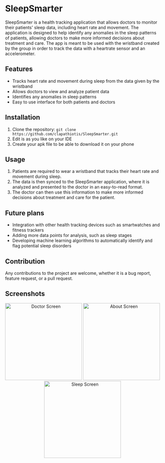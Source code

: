 # SleepSmarter

SleepSmarter is a health tracking application that allows doctors to monitor their patients' sleep data, including heart rate and movement. The application is designed to help identify any anomalies in the sleep patterns of patients, allowing doctors to make more informed decisions about treatment and care.
The app is meant to be used with the wristband created by the group in order to track the data with a heartrate sensor and an accelerometer.
## Features
- Tracks heart rate and movement during sleep from the data given by the wristband
- Allows doctors to view and analyze patient data
- Identifies any anomalies in sleep patterns
- Easy to use interface for both patients and doctors

## Installation
1. Clone the repository: `git clone https://github.com/clapathiotis/SleepSmarter.git`
2. Edit is as you like on your IDE
3. Create your apk file to be able to download it on your phone

## Usage
1. Patients are required to wear a wristband that tracks their heart rate and movement during sleep.
2. The data is then synced to the SleepSmarter application, where it is analyzed and presented to the doctor in an easy-to-read format.
3. The doctor can then use this information to make more informed decisions about treatment and care for the patient.

## Future plans
- Integration with other health tracking devices such as smartwatches and fitness trackers
- Adding more data points for analysis, such as sleep stages
- Developing machine learning algorithms to automatically identify and flag potential sleep disorders

## Contribution
Any contributions to the project are welcome, whether it is a bug report, feature request, or a pull request. 

## Screenshots

<div align="center">
  <img src="https://github.com/clapathiotis/SleepSmarter/assets/43289218/d61ebdb2-c9a5-46cf-8844-f68056f15d1c" width="250" alt="Doctor Screen" />
  <img src="https://github.com/clapathiotis/SleepSmarter/assets/43289218/19dfb021-cb26-4839-9091-795398589564" width="250" alt="About Screen" />
  <img src="https://github.com/clapathiotis/SleepSmarter/assets/43289218/cf6b0441-1787-4a9f-b82f-00dd493ad5e1" width="250" alt="Sleep Screen" />
</div>
